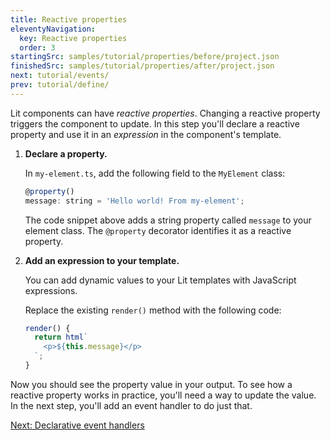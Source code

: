```yaml
---
title: Reactive properties
eleventyNavigation:
  key: Reactive properties
  order: 3
startingSrc: samples/tutorial/properties/before/project.json
finishedSrc: samples/tutorial/properties/after/project.json
next: tutorial/events/
prev: tutorial/define/
---
```


Lit components can have _reactive properties_. Changing a reactive property triggers the component to update. In this step you'll declare a reactive property and use it in an _expression_ in the component's template.

1. **Declare a property.**

    In `my-element.ts`, add the following field to the `MyElement` class:

    ```js
    @property()
    message: string = 'Hello world! From my-element';
    ```

    The code snippet above adds a string property called `message` to your element class. The `@property` decorator identifies it as a reactive property.

2. **Add an expression to your template.**

    You can add dynamic values to your Lit templates with JavaScript expressions.

    Replace the existing `render()` method with the following code:

    ```js
    render() {
      return html`
        <p>${this.message}</p>
      `;
    }
    ```

Now you should see the property value in your output. To see how a reactive property works in practice, you'll need a way to update the value. In the next step, you'll add an event handler to do just that.

[Next: Declarative event handlers](/tutorial/events/)
